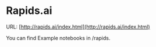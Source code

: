 # Rapids.ai

URL: [http://rapids.ai/index.html](http://rapids.ai/index.html)

You can find Example notebooks in /rapids.

